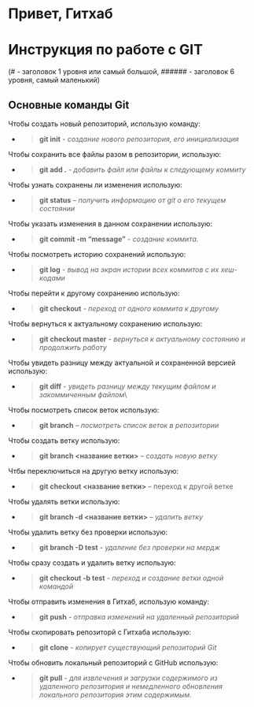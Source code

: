 # Привет, Гитхаб
# Инструкция по работе с GIT
(# - заголовок 1 уровня или самый большой, ###### - заголовок 6 уровня, самый маленький)
## Основные команды Git


Чтобы создать новый репозиторий, использую команду:
* > **git init** - *создание нового репозитория, его инициализация*

Чтобы сохранить все файлы разом в репозитории, использую:
* > **git add .** - *добавить файл или файлы к следующему коммиту*

Чтобы узнать сохранены ли изменения использую: 
* > **git status** – *получить информацию от git о его текущем состоянии*

Чтобы указать изменения в данном сохранении использую:
* > **git commit -m “message”** - *cоздание коммита.*

Чтобы посмотреть историю сохранений использую:
* > **git log** - *вывод на экран истории всех коммитов с их хеш-кодами*

Чтобы перейти к другому сохранению использую:
* > **git checkout** - *переход от одного коммита к другому*

Чтобы вернуться к актуальному сохранению использую:
* > **git checkout master** - *вернуться к актуальному состоянию и продолжить работу*

Чтобы увидеть разницу между актуальной и сохраненной версией использую:
* > **git diff** - *увидеть разницу между текущим файлом и закоммиченным файлом*\

Чтобы посмотреть список веток использую: 
* > **git branch** – *посмотреть список веток в репозитории*

Чтобы создать ветку использую:
* > **git branch <название ветки>** – *создать новую ветку*

Чтбы переключиться на другую ветку использую:
* > **git checkout <название ветки>** – переход к другой ветке

Чтобы удалять ветки использую:
* > **git branch -d <название ветки>** – *удалить ветку*

Чтобы удалить ветку без проверки использую:
* > **git branch -D test** - *удаление без проверки на мердж*

Чтобы сразу создать и удалить ветку использую:
* > **git checkout -b test** - *переход и создание ветки одной командой*

Чтобы отправить изменения в Гитхаб, использую команду:
* > **git push** - *отправка изменений на удаленный репозиторий* 

Чтобы скопировать репозиторй с Гитхаба использую:
* > **git clone** - *копирует существующий репозиторий Git*

Чтобы обновить локальный репозиторий с GitHub использую:
* > **git pull** - *для извлечения и загрузки содержимого из удаленного репозитория и немедленного обновления локального репозитория этим содержимым.*